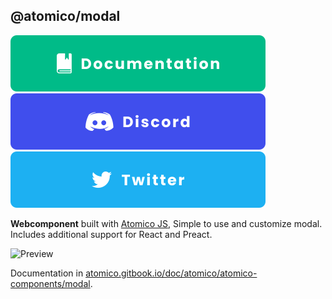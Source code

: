 ## @atomico/modal

[![doc](https://raw.githubusercontent.com/atomicojs/atomico/brand/link-to-doc.svg)](https://atomico.gitbook.io/doc/atomico/atomico-components/modal) [![Discord](https://raw.githubusercontent.com/atomicojs/atomico/brand/link-to-discord.svg)](https://discord.gg/7z3rNhmkNE) [![Twitter](https://raw.githubusercontent.com/atomicojs/atomico/brand/link-to-twitter.svg)](https://twitter.com/atomicojs)

**Webcomponent** built with [Atomico JS](https://atomicojs.dev), Simple to use and customize modal. Includes additional support for React and Preact.

![Preview](https://github.com/atomicojs/components/blob/master/src/components/modal/preview.gif?raw=true)

Documentation in [atomico.gitbook.io/doc/atomico/atomico-components/modal](https://atomico.gitbook.io/doc/atomico/atomico-components/modal).
